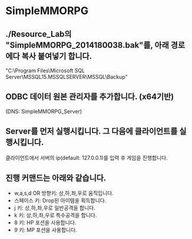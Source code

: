 # SimpleMMORPG

## ./Resource_Lab의 "SimpleMMORPG_2014180038.bak"를, 아래 경로에다 복사 붙여넣기 합니다.
   "C:\Program Files\Microsoft SQL Server\MSSQL15.MSSQLSERVER\MSSQL\Backup"

## ODBC 데이터 원본 관리자를 추가합니다. (x64기반)
   (DNS: SimpleMMORPG_Server)

## Server를 먼저 실행시킵니다. 그 다음에 클라이언트를 실행시킵니다.
   클라이언트에서 서버의 ip(default: 127.0.0.1)를 입력 후 게임을 진행합니다.

## 진행 커맨드는 아래와 같습니다.
   - w,a,s,d OR 방향키: 상,하,좌,우로 움직입니다.
   - 스페이스 키: Drop된 아이템을 획득합니다.
   - j 키: 상,하,좌,우로 일반공격을 합니다.
   - k 키: 상,하,좌,우로 특수공격을 합니다.
   - 8 키: HP 포션을 사용합니다.
   - 9 키: MP 포션을 사용합니다.
